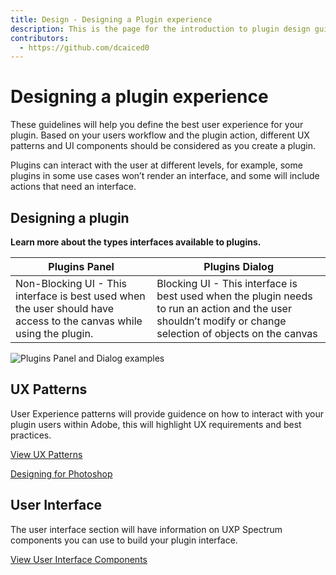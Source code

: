 ```yaml
---
title: Design - Designing a Plugin experience
description: This is the page for the introduction to plugin design guidelines
contributors:
  - https://github.com/dcaiced0
---
```


# Designing a plugin experience

These guidelines will help you define the best user experience for your plugin. Based on your users workflow and the plugin action, different UX patterns and UI components should be considered as you create a plugin.

Plugins can interact with the user at different levels, for example, some plugins in some use cases won’t render an interface, and some will include actions that need an interface.



 
 
## Designing a plugin

**Learn more about the types interfaces available to plugins.**


| **Plugins Panel**   | **Plugins Dialog**   |
|---------------------|--------------------|
| Non-Blocking UI - This interface is best used when the user should have access to the canvas while using the plugin.   | Blocking UI - This interface is best used when the plugin needs to run an action and the user shouldn’t modify or change selection of objects on the canvas   | 

![Plugins Panel and Dialog examples](/ux-images/Panel_Dialog_examples.png)

## UX Patterns

User Experience patterns will provide guidence on how to interact with your plugin users within Adobe, this will highlight UX requirements and best practices.

[View UX Patterns](ux-patterns/index.md)

[Designing for Photoshop](ux-patterns/ux-patterns/Designingforphotoshop.md)

 
 
## User Interface 

The user interface section will have information on UXP Spectrum components you can use to build your plugin interface. 

[View User Interface Components](user-interface/index.md)

